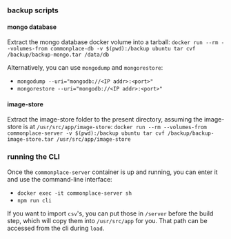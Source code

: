 ### backup scripts

#### mongo database
Extract the mongo database docker volume into a tarball:
`docker run --rm --volumes-from commonplace-db -v $(pwd):/backup ubuntu tar cvf /backup/backup-mongo.tar /data/db`

Alternatively, you can use `mongodump` and `mongorestore`:
 * `mongodump --uri="mongodb://<IP addr>:<port>"`
 * `mongorestore --uri="mongodb://<IP addr>:<port>"`

#### image-store

Extract the image-store folder to the present directory, assuming the image-store is at `/usr/src/app/image-store`:
`docker run --rm --volumes-from commonplace-server -v $(pwd):/backup ubuntu tar cvf /backup/backup-image-store.tar /usr/src/app/image-store`

### running the CLI

Once the `commonplace-server` container is up and running, you can enter it and use the command-line interface:
 * `docker exec -it commonplace-server sh`
 * `npm run cli`

If you want to import `csv`'s, you can put those in `/server` before the build step, which will copy them into `/usr/src/app` for you. That path can be accessed from the cli during `load`.
